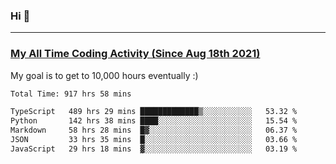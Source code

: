 ### Hi 🙂

---

### <a href="https://wakatime.com/@Eroxl">My All Time Coding Activity (Since Aug 18th 2021)</a>
My goal is to get to 10,000 hours eventually :)
<!--START_SECTION:waka-->

```txt
Total Time: 917 hrs 58 mins

TypeScript   489 hrs 29 mins █████████████▒░░░░░░░░░░░   53.32 %
Python       142 hrs 38 mins ████░░░░░░░░░░░░░░░░░░░░░   15.54 %
Markdown     58 hrs 28 mins  █▓░░░░░░░░░░░░░░░░░░░░░░░   06.37 %
JSON         33 hrs 35 mins  █░░░░░░░░░░░░░░░░░░░░░░░░   03.66 %
JavaScript   29 hrs 18 mins  ▓░░░░░░░░░░░░░░░░░░░░░░░░   03.19 %
```

<!--END_SECTION:waka-->
